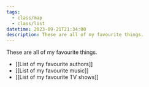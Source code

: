 ```yaml
---
tags:
  - class/map
  - class/list
datetime: 2023-09-21T21:34:00
description: These are all of my favourite things.
---
```

These are all of my favourite things.

- [[List of my favourite authors]]
- [[List of my favourite music]]
- [[List of my favourite TV shows]]